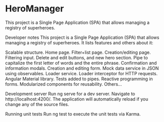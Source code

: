 # HeroManager
This project is a Single Page Application (SPA) that allows managing a registry of superheroes.

Developer notes
This project is a Single Page Application (SPA) that allows managing a registry of superheroes. It lists features and others about it:

Scalable structure.
Home page.
Filter+list page.
Creation/editing page.
Filtering input.
Delete and edit buttons, and new hero section.
Pipe to capitalize the first letter of words and the entire phrase. Confirmation and information modals.
Creation and editing form.
Mock data service in JSON using observables.
Loader service.
Loader interceptor for HTTP requests.
Angular Material library.
Tests added to pipes.
Reactive programming in forms.
Modularized components for reusability.
Others...

Development server
Run ng serve for a dev server. Navigate to http://localhost:4200/. The application will automatically reload if you change any of the source files.

Running unit tests
Run ng test to execute the unit tests via Karma.

